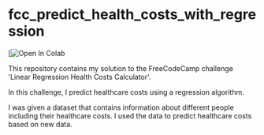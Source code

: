 # fcc_predict_health_costs_with_regression
[![Open In Colab](https://colab.research.google.com/drive/1MCfp5GoWyF1yMNn_zRIHbfq7j4_Vvzpm#scrollTo=Xe7RXH3N3CWU)

This repository contains my solution to the FreeCodeCamp challenge 'Linear Regression Health Costs Calculator'.  

In this challenge, I predict healthcare costs using a regression algorithm.  

I was given a dataset that contains information about different people including their healthcare costs. I used the data to predict healthcare costs based on new data.
